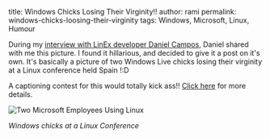 title: Windows Chicks Losing Their Virginity!!
author: rami
permalink: windows-chicks-loosing-their-virginity
tags: Windows, Microsoft, Linux, Humour

During my [interview with LinEx developer Daniel Campos]({filename}/blog/2008-02-07-an-interview-with-an-extremadura-developer-bringing-linux-to-the-masses.markdown), Daniel shared with me this picture. I found it hillarious, and decided to give it a post on it's own. It's basically a picture of two Windows Live chicks losing their virginity at a Linux conference held Spain !:D

A captioning contest for this would totally kick ass!! [Click here]({filename}/blog/2008-02-15-caption-this-and-win-2.markdown) for more details.

![Two Microsoft Employees Using Linux]({filename}/images/windows-chicks-losing-their-virginity.jpg)

_Windows chicks at a Linux Conference_

